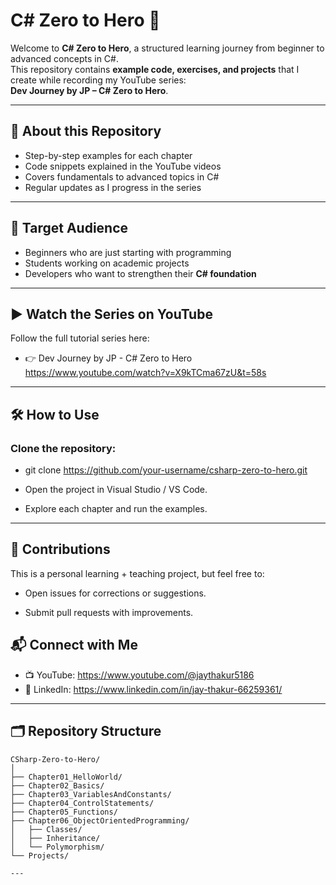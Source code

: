 ﻿# C# Zero to Hero 🚀  

Welcome to **C# Zero to Hero**, a structured learning journey from beginner to advanced concepts in C#.  
This repository contains **example code, exercises, and projects** that I create while recording my YouTube series:  
**Dev Journey by JP – C# Zero to Hero**.  

---

## 📌 About this Repository  

- Step-by-step examples for each chapter  
- Code snippets explained in the YouTube videos  
- Covers fundamentals to advanced topics in C#  
- Regular updates as I progress in the series  

---

## 🎯 Target Audience  

- Beginners who are just starting with programming  
- Students working on academic projects  
- Developers who want to strengthen their **C# foundation**  

---

## ▶️ Watch the Series on YouTube

Follow the full tutorial series here: 
- 👉 Dev Journey by JP - C# Zero to Hero https://www.youtube.com/watch?v=X9kTCma67zU&t=58s
---

## 🛠️ How to Use

### Clone the repository:
- git clone https://github.com/your-username/csharp-zero-to-hero.git

- Open the project in Visual Studio / VS Code.
- Explore each chapter and run the examples.
---
## 🤝 Contributions

This is a personal learning + teaching project, but feel free to:

- Open issues for corrections or suggestions.

- Submit pull requests with improvements. 
## 📬 Connect with Me

- 📺 YouTube: https://www.youtube.com/@jaythakur5186 
- 💼 LinkedIn: https://www.linkedin.com/in/jay-thakur-66259361/
---
## 🗂️ Repository Structure  

```plaintext
CSharp-Zero-to-Hero/
│
├── Chapter01_HelloWorld/
├── Chapter02_Basics/
├── Chapter03_VariablesAndConstants/
├── Chapter04_ControlStatements/
├── Chapter05_Functions/
├── Chapter06_ObjectOrientedProgramming/
│   ├── Classes/
│   ├── Inheritance/
│   └── Polymorphism/
└── Projects/

---